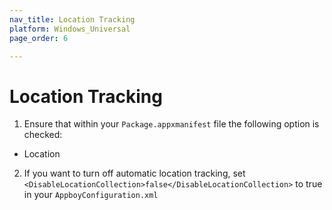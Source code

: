 ```yaml
---
nav_title: Location Tracking
platform: Windows_Universal
page_order: 6

---
```


# Location Tracking

1. Ensure that within your `Package.appxmanifest` file the following option is checked:
  - Location
2. If you want to turn off automatic location tracking, set `<DisableLocationCollection>false</DisableLocationCollection>` to true in your `AppboyConfiguration.xml`

